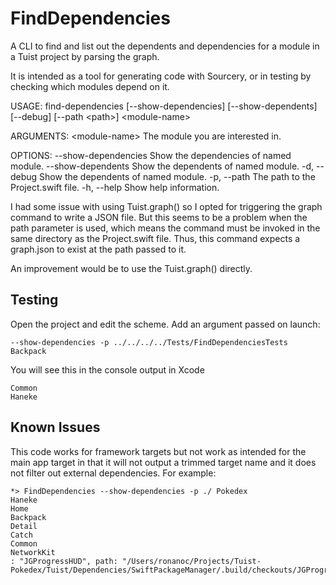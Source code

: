 # FindDependencies
A CLI to find and list out the dependents and dependencies for a module in a Tuist project by parsing the graph.

It is intended as a tool for generating code with Sourcery, or in testing by checking which modules depend on it. 

USAGE: find-dependencies [--show-dependencies] [--show-dependents] [--debug] [--path &#60;path&#62;] &#60;module-name&#62;

ARGUMENTS:
  &#60;module-name&#62;           The module you are interested in.

OPTIONS:
  --show-dependencies     Show the dependencies of named module.
  --show-dependents       Show the dependents of named module.
  -d, --debug             Show the dependents of named module.
  -p, --path <path>       The path to the Project.swift file.
  -h, --help              Show help information.
  
I had some issue with using Tuist.graph() so I opted for triggering the graph command to write a JSON file. But this seems to be a problem when the path parameter is used, which means the command must be invoked in the same directory as the Project.swift file. Thus, this command expects a graph.json to exist at the path passed to it. 

An improvement would be to use the Tuist.graph() directly. 

## Testing

Open the project and edit the scheme. Add an argument passed on launch: 
```
--show-dependencies -p ../../../../Tests/FindDependenciesTests Backpack
```

You will see this in the console output in Xcode

```
Common
Haneke
```

## Known Issues
This code works for framework targets but not work as intended for the main app target in that it will not output a trimmed target name and it does not filter out external dependencies. 
For example: 

```
*> FindDependencies --show-dependencies -p ./ Pokedex
Haneke
Home
Backpack
Detail
Catch
Common
NetworkKit
: "JGProgressHUD", path: "/Users/ronanoc/Projects/Tuist-Pokedex/Tuist/Dependencies/SwiftPackageManager/.build/checkouts/JGProgressHUD
```



